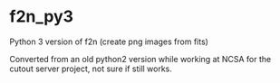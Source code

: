 # f2n_py3
Python 3 version of f2n (create png images from fits)

Converted from an old python2 version while working at NCSA for the cutout server project, not sure if still works.
